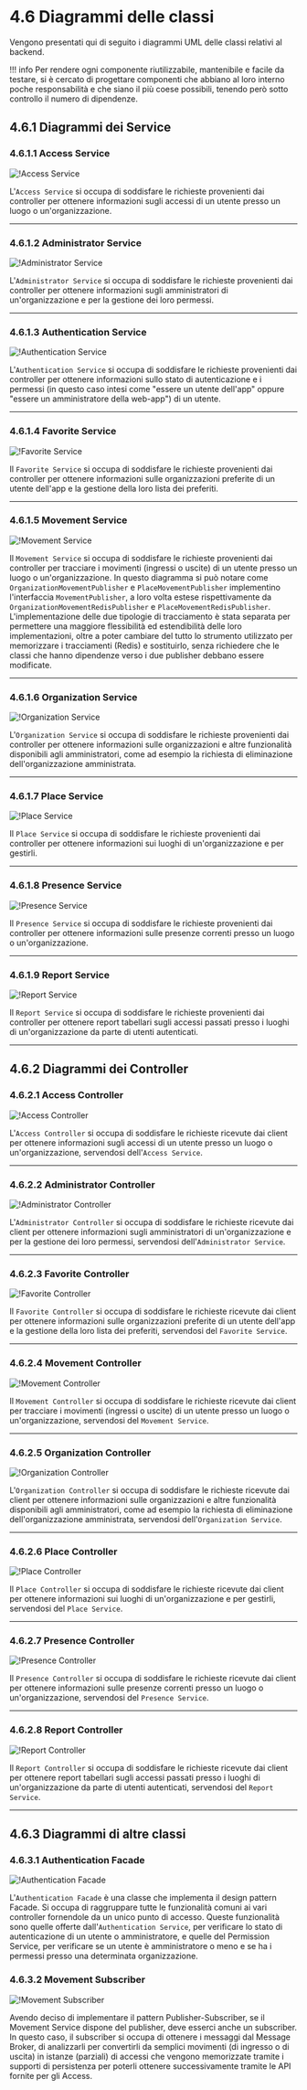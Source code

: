 # 4.6 Diagrammi delle classi
Vengono presentati qui di seguito i diagrammi UML delle classi relativi al backend.  

!!! info
    Per rendere ogni componente riutilizzabile, mantenibile e facile da testare, si è cercato di progettare componenti che abbiano al loro interno poche responsabilità e che siano il più coese possibili, tenendo però sotto controllo il numero di dipendenze.

## 4.6.1 Diagrammi dei Service

### 4.6.1.1 Access Service
![!Access Service](../Immagini/Backend/Classi/AccessService.png)

L'`Access Service` si occupa di soddisfare le richieste provenienti dai controller per ottenere informazioni sugli accessi di un utente presso un luogo o un'organizzazione.
___

### 4.6.1.2 Administrator Service
![!Administrator Service](../Immagini/Backend/Classi/AdministratorService.png)

L'`Administrator Service` si occupa di soddisfare le richieste provenienti dai controller per ottenere informazioni sugli amministratori di un'organizzazione e per la gestione dei loro permessi.
___

### 4.6.1.3 Authentication Service
![!Authentication Service](../Immagini/Backend/Classi/AuthenticationService.png)

L'`Authentication Service` si occupa di soddisfare le richieste provenienti dai controller per ottenere informazioni sullo stato di autenticazione e i permessi (in questo caso intesi come "essere un utente dell'app" oppure "essere un amministratore della web-app") di un utente.
___

### 4.6.1.4 Favorite Service
![!Favorite Service](../Immagini/Backend/Classi/FavoriteService.png)

Il `Favorite Service` si occupa di soddisfare le richieste provenienti dai controller per ottenere informazioni sulle organizzazioni preferite di un utente dell'app e la gestione della loro lista dei preferiti.
___

### 4.6.1.5 Movement Service
![!Movement Service](../Immagini/Backend/Classi/MovementService.png)

Il `Movement Service` si occupa di soddisfare le richieste provenienti dai controller per tracciare i movimenti (ingressi o uscite) di un utente presso un luogo o un'organizzazione. In questo diagramma si può notare come `OrganizationMovementPublisher` e `PlaceMovementPublisher` implementino l'interfaccia `MovementPublisher`, a loro volta estese rispettivamente da `OrganizationMovementRedisPublisher` e `PlaceMovementRedisPublisher`. L'implementazione delle due tipologie di tracciamento è stata separata per permettere una maggiore flessibilità ed estendibilità delle loro implementazioni, oltre a poter cambiare del tutto lo strumento utilizzato per memorizzare i tracciamenti (Redis) e sostituirlo, senza richiedere che le classi che hanno dipendenze verso i due publisher debbano essere modificate.
___

### 4.6.1.6 Organization Service
![!Organization Service](../Immagini/Backend/Classi/OrganizationService.png)

L'`Organization Service` si occupa di soddisfare le richieste provenienti dai controller per ottenere informazioni sulle organizzazioni e altre funzionalità disponibili agli amministratori, come ad esempio la richiesta di eliminazione dell'organizzazione amministrata.
___

### 4.6.1.7 Place Service
![!Place Service](../Immagini/Backend/Classi/PlaceService.png)

Il `Place Service` si occupa di soddisfare le richieste provenienti dai controller per ottenere informazioni sui luoghi di un'organizzazione e per gestirli.
___

### 4.6.1.8 Presence Service
![!Presence Service](../Immagini/Backend/Classi/PresenceService.png)

Il `Presence Service` si occupa di soddisfare le richieste provenienti dai controller per ottenere informazioni sulle presenze correnti presso un luogo o un'organizzazione.
___

### 4.6.1.9 Report Service
![!Report Service](../Immagini/Backend/Classi/ReportService.png)

Il `Report Service` si occupa di soddisfare le richieste provenienti dai controller per ottenere report tabellari sugli accessi passati presso i luoghi di un'organizzazione da parte di utenti autenticati.
___

## 4.6.2 Diagrammi dei Controller

### 4.6.2.1 Access Controller
![!Access Controller](../Immagini/Backend/Classi/AccessAPI.png)

L'`Access Controller` si occupa di soddisfare le richieste ricevute dai client per ottenere informazioni sugli accessi di un utente presso un luogo o un'organizzazione, servendosi dell'`Access Service`.
___

### 4.6.2.2 Administrator Controller
![!Administrator Controller](../Immagini/Backend/Classi/AdministratorApi.png)

L'`Administrator Controller` si occupa di soddisfare le richieste ricevute dai client per ottenere informazioni sugli amministratori di un'organizzazione e per la gestione dei loro permessi, servendosi dell'`Administrator Service`.
___

### 4.6.2.3 Favorite Controller
![!Favorite Controller](../Immagini/Backend/Classi/FavoriteAPI.png)

Il `Favorite Controller` si occupa di soddisfare le richieste ricevute dai client per ottenere informazioni sulle organizzazioni preferite di un utente dell'app e la gestione della loro lista dei preferiti, servendosi del `Favorite Service`.
___

### 4.6.2.4 Movement Controller
![!Movement Controller](../Immagini/Backend/Classi/MovementAPI.png)

Il `Movement Controller` si occupa di soddisfare le richieste ricevute dai client per tracciare i movimenti (ingressi o uscite) di un utente presso un luogo o un'organizzazione, servendosi del `Movement Service`.
___

### 4.6.2.5 Organization Controller
![!Organization Controller](../Immagini/Backend/Classi/OrganizationAPI.png)

L'`Organization Controller` si occupa di soddisfare le richieste ricevute dai client per ottenere informazioni sulle organizzazioni e altre funzionalità disponibili agli amministratori, come ad esempio la richiesta di eliminazione dell'organizzazione amministrata, servendosi dell'`Organization Service`.
___

### 4.6.2.6 Place Controller
![!Place Controller](../Immagini/Backend/Classi/PlaceAPI.png)

Il `Place Controller` si occupa di soddisfare le richieste ricevute dai client per ottenere informazioni sui luoghi di un'organizzazione e per gestirli, servendosi del `Place Service`.
___

### 4.6.2.7 Presence Controller
![!Presence Controller](../Immagini/Backend/Classi/PresenceAPI.png)

Il `Presence Controller` si occupa di soddisfare le richieste ricevute dai client per ottenere informazioni sulle presenze correnti presso un luogo o un'organizzazione, servendosi del `Presence Service`.
___

### 4.6.2.8 Report Controller
![!Report Controller](../Immagini/Backend/Classi/ReportAPI.png)

Il `Report Controller` si occupa di soddisfare le richieste ricevute dai client per ottenere report tabellari sugli accessi passati presso i luoghi di un'organizzazione da parte di utenti autenticati, servendosi del `Report Service`.
___

## 4.6.3 Diagrammi di altre classi

### 4.6.3.1 Authentication Facade
![!Authentication Facade](../Immagini/Backend/Classi/AuthenticationFacade.png)

L'`Authentication Facade` è una classe che implementa il design pattern Facade. Si occupa di raggruppare tutte le funzionalità comuni ai vari controller fornendole da un unico punto di accesso. Queste funzionalità sono quelle offerte dall'`Authentication Service`, per verificare lo stato di autenticazione di un utente o amministratore, e quelle del Permission Service, per verificare se un utente è amministratore o meno e se ha i permessi presso una determinata organizzazione.

### 4.6.3.2 Movement Subscriber
![!Movement Subscriber](../Immagini/Backend/Classi/MovementSubscriber.png)

Avendo deciso di implementare il pattern Publisher-Subscriber, se il Movement Service dispone del publisher, deve esserci anche un subscriber. In questo caso, il subscriber si occupa di ottenere i messaggi dal Message Broker, di analizzarli per convertirli da semplici movimenti (di ingresso o di uscita) in istanze (parziali) di accessi che vengono memorizzate tramite i supporti di persistenza per poterli ottenere successivamente tramite le API fornite per gli Access.